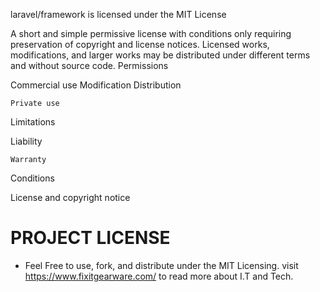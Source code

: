 laravel/framework is licensed under the
MIT License

A short and simple permissive license with conditions only requiring preservation of copyright and license notices. Licensed works, modifications, and larger works may be distributed under different terms and without source code.
Permissions

Commercial use
Modification
Distribution

    Private use

Limitations

Liability

    Warranty

Conditions

License and copyright notice 

# PROJECT LICENSE 

- Feel Free to use, fork, and distribute under the MIT Licensing. visit https://www.fixitgearware.com/ to read more about I.T and Tech. 